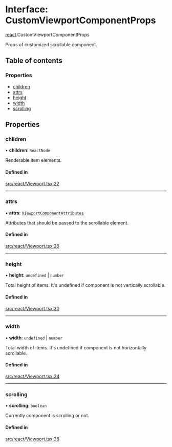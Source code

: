 # Interface: CustomViewportComponentProps

[react](../modules/react.md).CustomViewportComponentProps

Props of customized scrollable component.

## Table of contents

### Properties

- [children](react.CustomViewportComponentProps.md#children)
- [attrs](react.CustomViewportComponentProps.md#attrs)
- [height](react.CustomViewportComponentProps.md#height)
- [width](react.CustomViewportComponentProps.md#width)
- [scrolling](react.CustomViewportComponentProps.md#scrolling)

## Properties

### children

• **children**: `ReactNode`

Renderable item elements.

#### Defined in

[src/react/Viewport.tsx:22](https://github.com/inokawa/virtua/blob/401edf3d/src/react/Viewport.tsx#L22)

___

### attrs

• **attrs**: [`ViewportComponentAttributes`](../modules/react.md#viewportcomponentattributes)

Attributes that should be passed to the scrollable element.

#### Defined in

[src/react/Viewport.tsx:26](https://github.com/inokawa/virtua/blob/401edf3d/src/react/Viewport.tsx#L26)

___

### height

• **height**: `undefined` \| `number`

Total height of items. It's undefined if component is not vertically scrollable.

#### Defined in

[src/react/Viewport.tsx:30](https://github.com/inokawa/virtua/blob/401edf3d/src/react/Viewport.tsx#L30)

___

### width

• **width**: `undefined` \| `number`

Total width of items. It's undefined if component is not horizontally scrollable.

#### Defined in

[src/react/Viewport.tsx:34](https://github.com/inokawa/virtua/blob/401edf3d/src/react/Viewport.tsx#L34)

___

### scrolling

• **scrolling**: `boolean`

Currently component is scrolling or not.

#### Defined in

[src/react/Viewport.tsx:38](https://github.com/inokawa/virtua/blob/401edf3d/src/react/Viewport.tsx#L38)
